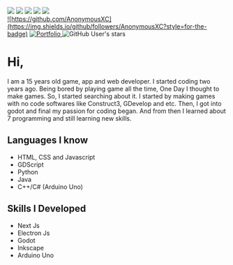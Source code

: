 ![](http://github-profile-summary-cards.vercel.app/api/cards/profile-details?username=AnonymousXC&theme=radical)
![](http://github-profile-summary-cards.vercel.app/api/cards/repos-per-language?username=AnonymousXC&theme=radical) 
![](http://github-profile-summary-cards.vercel.app/api/cards/most-commit-language?username=AnonymousXC&theme=radical)
![](http://github-profile-summary-cards.vercel.app/api/cards/stats?username=AnonymousXC&theme=radical) 
![](http://github-profile-summary-cards.vercel.app/api/cards/productive-time?username=AnonymousXC&theme=radical&utcOffset=8) \
<a markdown="1" href="https://github.com/AnonymousXC">
  ![https://github.com/AnonymousXC](https://img.shields.io/github/followers/AnonymousXC?style=for-the-badge)
</a>
<a markdown="1" href="https://anonymousxc.github.io/ItsMeOnly/">
  ![Portfolio](https://img.shields.io/badge/Portfolio-%23000000.svg?style=for-the-badge&logo=firefox&logoColor=#FF7139)
</a>
![GitHub User's stars](https://img.shields.io/github/stars/AnonymousXC?style=for-the-badge)

# Hi,


I am a 15 years old game, app and web developer. I started coding two years ago. Being bored by playing game all the time, One Day I thought to make games. So, I started searching about it. I started by making games with no code softwares like Construct3, GDevelop and etc. Then, I got into godot and final my passion for coding began. And from then I learned about 7 programming and still learning new skills.


## Languages I know
- HTML, CSS and Javascript
- GDScript
- Python
- Java
- C++/C# (Arduino Uno)

## Skills I Developed
- Next Js
- Electron Js
- Godot 
- Inkscape
- Arduino Uno
